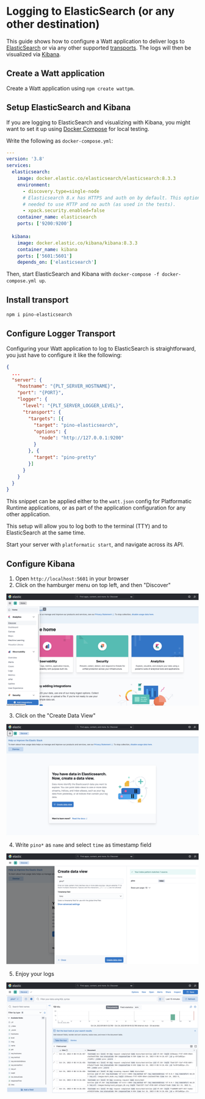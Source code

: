 # Logging to ElasticSearch (or any other destination)

This guide shows how to configure a Watt application to
deliver logs to [ElasticSearch](https://www.elastic.co/elasticsearch/)
or via any other supported [transports](https://getpino.io/#/docs/transports).
The logs will then be visualized via [Kibana](https://www.elastic.co/kibana).

## Create a Watt application

Create a Watt application using `npm create wattpm`.

## Setup ElasticSearch and Kibana

If you are logging to ElasticSearch and visualizing with Kibana,
you might want to set it up using [Docker Compose](https://docs.docker.com/compose/)
for local testing.

Write the following as `docker-compose.yml`:

```yaml
---
version: '3.8'
services:
  elasticsearch:
    image: docker.elastic.co/elasticsearch/elasticsearch:8.3.3
    environment:
      - discovery.type=single-node
      # Elasticsearch 8.x has HTTPS and auth on by default. This option is
      # needed to use HTTP and no auth (as used in the tests).
      - xpack.security.enabled=false
    container_name: elasticsearch
    ports: ['9200:9200']

  kibana:
    image: docker.elastic.co/kibana/kibana:8.3.3
    container_name: kibana
    ports: ['5601:5601']
    depends_on: ['elasticsearch']
```

Then, start ElasticSearch and Kibana with `docker-compose -f docker-compose.yml up`.

## Install transport

```bash
npm i pino-elasticsearch
```

## Configure Logger Transport

Configuring your Watt application to log to ElasticSearch is straightforward,
you just have to configure it like the following:

```json
{
  ...
  "server": {
    "hostname": "{PLT_SERVER_HOSTNAME}",
    "port": "{PORT}",
    "logger": {
      "level": "{PLT_SERVER_LOGGER_LEVEL}",
      "transport": {
        "targets": [{
          "target": "pino-elasticsearch",
          "options": {
            "node": "http://127.0.0.1:9200"
          }
        }, {
          "target": "pino-pretty"
        }]
      }
    }
  }
}
```

This snippet can be applied either to the `watt.json` config
for Platformatic Runtime applications, or as part of the application configuration
for any other application.

This setup will allow you to log both to the terminal (TTY)
and to ElasticSearch at the same time.

Start your server with `platformatic start`, and navigate across
its API.

## Configure Kibana

1. Open `http://localhost:5601` in your browser
2. Click on the hamburger menu on top left, and then "Discover"

![Kibana start page](./images/kibana-1.png)

3. Click on the "Create Data View"

![Create a Data View](./images/kibana-2.png)

4. Write `pino*` as `name` and select `time` as timestamp field

![Select an index](./images/kibana-3.png)

5. Enjoy your logs

![Browse logs](./images/kibana-4.png)
